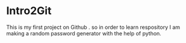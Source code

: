 # Intro2Git
This is my first project on Github . so in order to learn respository I am making a random password generator with the help of python.
